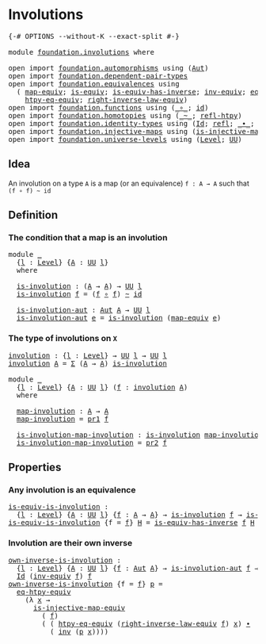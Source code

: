 # Involutions

<pre class="Agda"><a id="24" class="Symbol">{-#</a> <a id="28" class="Keyword">OPTIONS</a> <a id="36" class="Pragma">--without-K</a> <a id="48" class="Pragma">--exact-split</a> <a id="62" class="Symbol">#-}</a>

<a id="67" class="Keyword">module</a> <a id="74" href="foundation.involutions.html" class="Module">foundation.involutions</a> <a id="97" class="Keyword">where</a>

<a id="104" class="Keyword">open</a> <a id="109" class="Keyword">import</a> <a id="116" href="foundation.automorphisms.html" class="Module">foundation.automorphisms</a> <a id="141" class="Keyword">using</a> <a id="147" class="Symbol">(</a><a id="148" href="foundation.automorphisms.html#1210" class="Function">Aut</a><a id="151" class="Symbol">)</a>
<a id="153" class="Keyword">open</a> <a id="158" class="Keyword">import</a> <a id="165" href="foundation.dependent-pair-types.html" class="Module">foundation.dependent-pair-types</a>
<a id="197" class="Keyword">open</a> <a id="202" class="Keyword">import</a> <a id="209" href="foundation.equivalences.html" class="Module">foundation.equivalences</a> <a id="233" class="Keyword">using</a>
  <a id="241" class="Symbol">(</a> <a id="243" href="foundation-core.equivalences.html#1807" class="Function">map-equiv</a><a id="252" class="Symbol">;</a> <a id="254" href="foundation-core.equivalences.html#1542" class="Function">is-equiv</a><a id="262" class="Symbol">;</a> <a id="264" href="foundation-core.equivalences.html#2999" class="Function">is-equiv-has-inverse</a><a id="284" class="Symbol">;</a> <a id="286" href="foundation-core.equivalences.html#5707" class="Function">inv-equiv</a><a id="295" class="Symbol">;</a> <a id="297" href="foundation.equivalences.html#13465" class="Function">eq-htpy-equiv</a><a id="310" class="Symbol">;</a>
    <a id="316" href="foundation.equivalences.html#13602" class="Function">htpy-eq-equiv</a><a id="329" class="Symbol">;</a> <a id="331" href="foundation.equivalences.html#15419" class="Function">right-inverse-law-equiv</a><a id="354" class="Symbol">)</a>
<a id="356" class="Keyword">open</a> <a id="361" class="Keyword">import</a> <a id="368" href="foundation.functions.html" class="Module">foundation.functions</a> <a id="389" class="Keyword">using</a> <a id="395" class="Symbol">(</a><a id="396" href="foundation-core.functions.html#407" class="Function Operator">_∘_</a><a id="399" class="Symbol">;</a> <a id="401" href="foundation-core.functions.html#309" class="Function">id</a><a id="403" class="Symbol">)</a>
<a id="405" class="Keyword">open</a> <a id="410" class="Keyword">import</a> <a id="417" href="foundation.homotopies.html" class="Module">foundation.homotopies</a> <a id="439" class="Keyword">using</a> <a id="445" class="Symbol">(</a><a id="446" href="foundation-core.homotopies.html#545" class="Function Operator">_~_</a><a id="449" class="Symbol">;</a> <a id="451" href="foundation-core.homotopies.html#710" class="Function">refl-htpy</a><a id="460" class="Symbol">)</a>
<a id="462" class="Keyword">open</a> <a id="467" class="Keyword">import</a> <a id="474" href="foundation.identity-types.html" class="Module">foundation.identity-types</a> <a id="500" class="Keyword">using</a> <a id="506" class="Symbol">(</a><a id="507" href="foundation-core.identity-types.html#1754" class="Datatype">Id</a><a id="509" class="Symbol">;</a> <a id="511" href="foundation-core.identity-types.html#1807" class="InductiveConstructor">refl</a><a id="515" class="Symbol">;</a> <a id="517" href="foundation-core.identity-types.html#2412" class="Function Operator">_∙_</a><a id="520" class="Symbol">;</a> <a id="522" href="foundation-core.identity-types.html#2716" class="Function">inv</a><a id="525" class="Symbol">)</a>
<a id="527" class="Keyword">open</a> <a id="532" class="Keyword">import</a> <a id="539" href="foundation.injective-maps.html" class="Module">foundation.injective-maps</a> <a id="565" class="Keyword">using</a> <a id="571" class="Symbol">(</a><a id="572" href="foundation.injective-maps.html#3001" class="Function">is-injective-map-equiv</a><a id="594" class="Symbol">)</a>
<a id="596" class="Keyword">open</a> <a id="601" class="Keyword">import</a> <a id="608" href="foundation.universe-levels.html" class="Module">foundation.universe-levels</a> <a id="635" class="Keyword">using</a> <a id="641" class="Symbol">(</a><a id="642" href="Agda.Primitive.html#597" class="Postulate">Level</a><a id="647" class="Symbol">;</a> <a id="649" href="foundation-core.universe-levels.html#222" class="Primitive">UU</a><a id="651" class="Symbol">)</a>
</pre>
## Idea

An involution on a type `A` is a map (or an equivalence) `f : A → A` such that `(f ∘ f) ~ id`

## Definition

### The condition that a map is an involution

<pre class="Agda"><a id="832" class="Keyword">module</a> <a id="839" href="foundation.involutions.html#839" class="Module">_</a>
  <a id="843" class="Symbol">{</a><a id="844" href="foundation.involutions.html#844" class="Bound">l</a> <a id="846" class="Symbol">:</a> <a id="848" href="Agda.Primitive.html#597" class="Postulate">Level</a><a id="853" class="Symbol">}</a> <a id="855" class="Symbol">{</a><a id="856" href="foundation.involutions.html#856" class="Bound">A</a> <a id="858" class="Symbol">:</a> <a id="860" href="foundation-core.universe-levels.html#222" class="Primitive">UU</a> <a id="863" href="foundation.involutions.html#844" class="Bound">l</a><a id="864" class="Symbol">}</a>
  <a id="868" class="Keyword">where</a>

  <a id="877" href="foundation.involutions.html#877" class="Function">is-involution</a> <a id="891" class="Symbol">:</a> <a id="893" class="Symbol">(</a><a id="894" href="foundation.involutions.html#856" class="Bound">A</a> <a id="896" class="Symbol">→</a> <a id="898" href="foundation.involutions.html#856" class="Bound">A</a><a id="899" class="Symbol">)</a> <a id="901" class="Symbol">→</a> <a id="903" href="foundation-core.universe-levels.html#222" class="Primitive">UU</a> <a id="906" href="foundation.involutions.html#844" class="Bound">l</a>
  <a id="910" href="foundation.involutions.html#877" class="Function">is-involution</a> <a id="924" href="foundation.involutions.html#924" class="Bound">f</a> <a id="926" class="Symbol">=</a> <a id="928" class="Symbol">(</a><a id="929" href="foundation.involutions.html#924" class="Bound">f</a> <a id="931" href="foundation-core.functions.html#407" class="Function Operator">∘</a> <a id="933" href="foundation.involutions.html#924" class="Bound">f</a><a id="934" class="Symbol">)</a> <a id="936" href="foundation-core.homotopies.html#545" class="Function Operator">~</a> <a id="938" href="foundation-core.functions.html#309" class="Function">id</a>

  <a id="944" href="foundation.involutions.html#944" class="Function">is-involution-aut</a> <a id="962" class="Symbol">:</a> <a id="964" href="foundation.automorphisms.html#1210" class="Function">Aut</a> <a id="968" href="foundation.involutions.html#856" class="Bound">A</a> <a id="970" class="Symbol">→</a> <a id="972" href="foundation-core.universe-levels.html#222" class="Primitive">UU</a> <a id="975" href="foundation.involutions.html#844" class="Bound">l</a>
  <a id="979" href="foundation.involutions.html#944" class="Function">is-involution-aut</a> <a id="997" href="foundation.involutions.html#997" class="Bound">e</a> <a id="999" class="Symbol">=</a> <a id="1001" href="foundation.involutions.html#877" class="Function">is-involution</a> <a id="1015" class="Symbol">(</a><a id="1016" href="foundation-core.equivalences.html#1807" class="Function">map-equiv</a> <a id="1026" href="foundation.involutions.html#997" class="Bound">e</a><a id="1027" class="Symbol">)</a>
</pre>
### The type of involutions on `X`

<pre class="Agda"><a id="involution"></a><a id="1078" href="foundation.involutions.html#1078" class="Function">involution</a> <a id="1089" class="Symbol">:</a> <a id="1091" class="Symbol">{</a><a id="1092" href="foundation.involutions.html#1092" class="Bound">l</a> <a id="1094" class="Symbol">:</a> <a id="1096" href="Agda.Primitive.html#597" class="Postulate">Level</a><a id="1101" class="Symbol">}</a> <a id="1103" class="Symbol">→</a> <a id="1105" href="foundation-core.universe-levels.html#222" class="Primitive">UU</a> <a id="1108" href="foundation.involutions.html#1092" class="Bound">l</a> <a id="1110" class="Symbol">→</a> <a id="1112" href="foundation-core.universe-levels.html#222" class="Primitive">UU</a> <a id="1115" href="foundation.involutions.html#1092" class="Bound">l</a>
<a id="1117" href="foundation.involutions.html#1078" class="Function">involution</a> <a id="1128" href="foundation.involutions.html#1128" class="Bound">A</a> <a id="1130" class="Symbol">=</a> <a id="1132" href="foundation-core.dependent-pair-types.html#502" class="Record">Σ</a> <a id="1134" class="Symbol">(</a><a id="1135" href="foundation.involutions.html#1128" class="Bound">A</a> <a id="1137" class="Symbol">→</a> <a id="1139" href="foundation.involutions.html#1128" class="Bound">A</a><a id="1140" class="Symbol">)</a> <a id="1142" href="foundation.involutions.html#877" class="Function">is-involution</a>

<a id="1157" class="Keyword">module</a> <a id="1164" href="foundation.involutions.html#1164" class="Module">_</a>
  <a id="1168" class="Symbol">{</a><a id="1169" href="foundation.involutions.html#1169" class="Bound">l</a> <a id="1171" class="Symbol">:</a> <a id="1173" href="Agda.Primitive.html#597" class="Postulate">Level</a><a id="1178" class="Symbol">}</a> <a id="1180" class="Symbol">{</a><a id="1181" href="foundation.involutions.html#1181" class="Bound">A</a> <a id="1183" class="Symbol">:</a> <a id="1185" href="foundation-core.universe-levels.html#222" class="Primitive">UU</a> <a id="1188" href="foundation.involutions.html#1169" class="Bound">l</a><a id="1189" class="Symbol">}</a> <a id="1191" class="Symbol">(</a><a id="1192" href="foundation.involutions.html#1192" class="Bound">f</a> <a id="1194" class="Symbol">:</a> <a id="1196" href="foundation.involutions.html#1078" class="Function">involution</a> <a id="1207" href="foundation.involutions.html#1181" class="Bound">A</a><a id="1208" class="Symbol">)</a>
  <a id="1212" class="Keyword">where</a>

  <a id="1221" href="foundation.involutions.html#1221" class="Function">map-involution</a> <a id="1236" class="Symbol">:</a> <a id="1238" href="foundation.involutions.html#1181" class="Bound">A</a> <a id="1240" class="Symbol">→</a> <a id="1242" href="foundation.involutions.html#1181" class="Bound">A</a>
  <a id="1246" href="foundation.involutions.html#1221" class="Function">map-involution</a> <a id="1261" class="Symbol">=</a> <a id="1263" href="foundation-core.dependent-pair-types.html#592" class="Field">pr1</a> <a id="1267" href="foundation.involutions.html#1192" class="Bound">f</a>

  <a id="1272" href="foundation.involutions.html#1272" class="Function">is-involution-map-involution</a> <a id="1301" class="Symbol">:</a> <a id="1303" href="foundation.involutions.html#877" class="Function">is-involution</a> <a id="1317" href="foundation.involutions.html#1221" class="Function">map-involution</a>
  <a id="1334" href="foundation.involutions.html#1272" class="Function">is-involution-map-involution</a> <a id="1363" class="Symbol">=</a> <a id="1365" href="foundation-core.dependent-pair-types.html#604" class="Field">pr2</a> <a id="1369" href="foundation.involutions.html#1192" class="Bound">f</a>
</pre>
## Properties

### Any involution is an equivalence

<pre class="Agda"><a id="is-equiv-is-involution"></a><a id="1437" href="foundation.involutions.html#1437" class="Function">is-equiv-is-involution</a> <a id="1460" class="Symbol">:</a>
  <a id="1464" class="Symbol">{</a><a id="1465" href="foundation.involutions.html#1465" class="Bound">l</a> <a id="1467" class="Symbol">:</a> <a id="1469" href="Agda.Primitive.html#597" class="Postulate">Level</a><a id="1474" class="Symbol">}</a> <a id="1476" class="Symbol">{</a><a id="1477" href="foundation.involutions.html#1477" class="Bound">A</a> <a id="1479" class="Symbol">:</a> <a id="1481" href="foundation-core.universe-levels.html#222" class="Primitive">UU</a> <a id="1484" href="foundation.involutions.html#1465" class="Bound">l</a><a id="1485" class="Symbol">}</a> <a id="1487" class="Symbol">{</a><a id="1488" href="foundation.involutions.html#1488" class="Bound">f</a> <a id="1490" class="Symbol">:</a> <a id="1492" href="foundation.involutions.html#1477" class="Bound">A</a> <a id="1494" class="Symbol">→</a> <a id="1496" href="foundation.involutions.html#1477" class="Bound">A</a><a id="1497" class="Symbol">}</a> <a id="1499" class="Symbol">→</a> <a id="1501" href="foundation.involutions.html#877" class="Function">is-involution</a> <a id="1515" href="foundation.involutions.html#1488" class="Bound">f</a> <a id="1517" class="Symbol">→</a> <a id="1519" href="foundation-core.equivalences.html#1542" class="Function">is-equiv</a> <a id="1528" href="foundation.involutions.html#1488" class="Bound">f</a>
<a id="1530" href="foundation.involutions.html#1437" class="Function">is-equiv-is-involution</a> <a id="1553" class="Symbol">{</a><a id="1554" class="Argument">f</a> <a id="1556" class="Symbol">=</a> <a id="1558" href="foundation.involutions.html#1558" class="Bound">f</a><a id="1559" class="Symbol">}</a> <a id="1561" href="foundation.involutions.html#1561" class="Bound">H</a> <a id="1563" class="Symbol">=</a> <a id="1565" href="foundation-core.equivalences.html#2999" class="Function">is-equiv-has-inverse</a> <a id="1586" href="foundation.involutions.html#1558" class="Bound">f</a> <a id="1588" href="foundation.involutions.html#1561" class="Bound">H</a> <a id="1590" href="foundation.involutions.html#1561" class="Bound">H</a>
</pre>
### Involution are their own inverse

<pre class="Agda"><a id="own-inverse-is-involution"></a><a id="1643" href="foundation.involutions.html#1643" class="Function">own-inverse-is-involution</a> <a id="1669" class="Symbol">:</a>
  <a id="1673" class="Symbol">{</a><a id="1674" href="foundation.involutions.html#1674" class="Bound">l</a> <a id="1676" class="Symbol">:</a> <a id="1678" href="Agda.Primitive.html#597" class="Postulate">Level</a><a id="1683" class="Symbol">}</a> <a id="1685" class="Symbol">{</a><a id="1686" href="foundation.involutions.html#1686" class="Bound">A</a> <a id="1688" class="Symbol">:</a> <a id="1690" href="foundation-core.universe-levels.html#222" class="Primitive">UU</a> <a id="1693" href="foundation.involutions.html#1674" class="Bound">l</a><a id="1694" class="Symbol">}</a> <a id="1696" class="Symbol">{</a><a id="1697" href="foundation.involutions.html#1697" class="Bound">f</a> <a id="1699" class="Symbol">:</a> <a id="1701" href="foundation.automorphisms.html#1210" class="Function">Aut</a> <a id="1705" href="foundation.involutions.html#1686" class="Bound">A</a><a id="1706" class="Symbol">}</a> <a id="1708" class="Symbol">→</a> <a id="1710" href="foundation.involutions.html#944" class="Function">is-involution-aut</a> <a id="1728" href="foundation.involutions.html#1697" class="Bound">f</a> <a id="1730" class="Symbol">→</a>
  <a id="1734" href="foundation-core.identity-types.html#1754" class="Datatype">Id</a> <a id="1737" class="Symbol">(</a><a id="1738" href="foundation-core.equivalences.html#5707" class="Function">inv-equiv</a> <a id="1748" href="foundation.involutions.html#1697" class="Bound">f</a><a id="1749" class="Symbol">)</a> <a id="1751" href="foundation.involutions.html#1697" class="Bound">f</a>
<a id="1753" href="foundation.involutions.html#1643" class="Function">own-inverse-is-involution</a> <a id="1779" class="Symbol">{</a><a id="1780" class="Argument">f</a> <a id="1782" class="Symbol">=</a> <a id="1784" href="foundation.involutions.html#1784" class="Bound">f</a><a id="1785" class="Symbol">}</a> <a id="1787" href="foundation.involutions.html#1787" class="Bound">p</a> <a id="1789" class="Symbol">=</a>
  <a id="1793" href="foundation.equivalences.html#13465" class="Function">eq-htpy-equiv</a>
    <a id="1811" class="Symbol">(λ</a> <a id="1814" href="foundation.involutions.html#1814" class="Bound">x</a> <a id="1816" class="Symbol">→</a>
      <a id="1824" href="foundation.injective-maps.html#3001" class="Function">is-injective-map-equiv</a>
        <a id="1855" class="Symbol">(</a> <a id="1857" href="foundation.involutions.html#1784" class="Bound">f</a><a id="1858" class="Symbol">)</a>
        <a id="1868" class="Symbol">(</a> <a id="1870" class="Symbol">(</a> <a id="1872" href="foundation.equivalences.html#13602" class="Function">htpy-eq-equiv</a> <a id="1886" class="Symbol">(</a><a id="1887" href="foundation.equivalences.html#15419" class="Function">right-inverse-law-equiv</a> <a id="1911" href="foundation.involutions.html#1784" class="Bound">f</a><a id="1912" class="Symbol">)</a> <a id="1914" href="foundation.involutions.html#1814" class="Bound">x</a><a id="1915" class="Symbol">)</a> <a id="1917" href="foundation-core.identity-types.html#2412" class="Function Operator">∙</a>
          <a id="1929" class="Symbol">(</a> <a id="1931" href="foundation-core.identity-types.html#2716" class="Function">inv</a> <a id="1935" class="Symbol">(</a><a id="1936" href="foundation.involutions.html#1787" class="Bound">p</a> <a id="1938" href="foundation.involutions.html#1814" class="Bound">x</a><a id="1939" class="Symbol">))))</a>
</pre>
